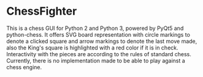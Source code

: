 # ChessFighter
This is a chess GUI for Python 2 and Python 3, powered by PyQt5 and python-chess. It offers SVG board representation with circle markings to denote a clicked square and arrow markings to denote the last move made, also the King's square is highlighted with a red color if it is in check. Interactivity with the pieces are according to the rules of standard chess. Currently, there is no implementation made to be able to play against a chess engine.
